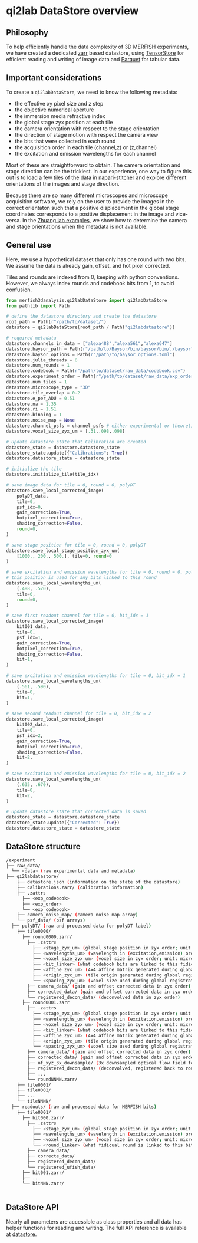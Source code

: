 # qi2lab DataStore overview

## Philosophy

To help efficiently handle the data complexity of 3D MERFISH experiments, we have created a dedicated [zarr](https://zarr.dev/) based datastore, using [TensorStore](https://google.github.io/tensorstore/) for efficient reading and writing of image data and [Parquet](https://parquet.apache.org/docs/) for tabular data. 

## Important considerations

To create a `qi2labDataStore`, we need to know the following metadata:
- the effective xy pixel size and z step
- the objective numerical aperture
- the immersion media refractive index
- the global stage zyx position at each tile
- the camera orientation with respect to the stage orientation
- the direction of stage motion with respect the camera view
- the bits that were collected in each round
- the acquisition order in each tile (channel,z) or (z,channel)
- the excitation and emission wavelengths for each channel

Most of these are straightforward to obtain. The camera orientation and stage direction can be the trickiest. In our experience, one way to figure this out is to load a few tiles of the data in [napari-stitcher](https://github.com/multiview-stitcher/napari-stitcher) and explore different orientations of the images and stage direction.

Because there are so many different microscopes and microscope acquisition software, we rely on the user to provide the images in the correct orientaton such that a positive displacement in the global stage coordinates corresponds to a positive displacement in the image and vice-versa. In the [Zhuang lab examples](examples/zhuang_lab_mouse_brain.md), we show how to determine the camera and stage orientations when the metadata is not available.

## General use

Here, we use a hypothetical dataset that only has one round with two bits. We assume the data is already gain, offset, and hot pixel corrected.

Tiles and rounds are indexed from 0, keeping with python conventions. However, we always index rounds and codebook bits from 1, to avoid confusion.

```python
from merfish3danalysis.qi2labDataStore import qi2labDataStore
from pathlib import Path

# define the datastore directory and create the datastore
root_path = Path(r"/path/to/dataset/")
datastore = qi2labDataStore(root_path / Path("qi2labdatastore"))

# required metadata
datastore.channels_in_data = ["alexa488","alexa561","alexa647"]
datastore.baysor_path = Path(r"/path/to/Baysor/bin/baysor/bin/./baysor")
datastore.baysor_options = Path(r"/path/to/baysor_options.toml")
datastore.julia_threads = 8
datastore.num_rounds = 1
datastore.codebook = Path(r"/path/to/dataset/raw_data/codebook.csv")
datastore.experiment_order = Path(r"/path/to/dataset/raw_data/exp_order.csv")
datastore.num_tiles = 1
datastore.microscope_type = "3D"
datastore.tile_overlap = 0.2
datastore.e_per_ADU = 0.51
datastore.na = 1.35
datastore.ri = 1.51
datastore.binning = 1
datastore.noise_map = None
datastore.channel_psfs = channel_psfs # either experimental or theoretical PSFs
datastore.voxel_size_zyx_um = [.31,.098,.098]

# Update datastore state that Calibration are created
datastore_state = datastore.datastore_state
datastore_state.update({"Calibrations": True})
datastore.datastore_state = datastore_state

# initialize the tile
datastore.initialize_tile(tile_idx)

# save image data for tile = 0, round = 0, polyDT
datastore.save_local_corrected_image(
    polyDT_data,
    tile=0,
    psf_idx=0,
    gain_correction=True,
    hotpixel_correction=True,
    shading_correction=False,
    round=0,
)

# save stage position for tile = 0, round = 0, polyDT
datastore.save_local_stage_position_zyx_um(
    [1000., 200., 500.], tile=0, round=0
)

# save excitation and emission wavelengths for tile = 0, round = 0, polyDT
# this position is used for any bits linked to this round
datastore.save_local_wavelengths_um(
    (.488, .520),
    tile=0,
    round=0,
)

# save first readout channel for tile = 0, bit_idx = 1
datastore.save_local_corrected_image(
    bit001_data,
    tile=0,
    psf_idx=1,
    gain_correction=True,
    hotpixel_correction=True,
    shading_correction=False,
    bit=1,
)

# save excitation and emission wavelengths for tile = 0, bit_idx = 1
datastore.save_local_wavelengths_um(
    (.561, .590),
    tile=0,
    bit=1,
)

# save second readout channel for tile = 0, bit_idx = 2
datastore.save_local_corrected_image(
    bit002_data,
    tile=0,
    psf_idx=2,
    gain_correction=True,
    hotpixel_correction=True,
    shading_correction=False,
    bit=2,
)

# save excitation and emission wavelengths for tile = 0, bit_idx = 2
datastore.save_local_wavelengths_um(
    (.635, .670),
    tile=0,
    bit=2,
)

# update datastore state that corrected data is saved 
datastore_state = datastore.datastore_state
datastore_state.update({"Corrected": True})
datastore.datastore_state = datastore_state
```

## DataStore structure

```bash
/experiment 
├── raw_data/ 
  └── <data> (raw experimental data and metadata)
├── qi2labdatastore/ 
    ├── datastore.json (information on the state of the datastore)
    ├── calibrations.zarr/ (calibration information)
    ├── .zattrs
      ├── <exp_codebook>
      ├── <exp_order>
      └── <exp_codebook>
    ├── camera_noise_map/ (camera noise map array)
    └── psf_data/ (psf arrays)
  ├── polyDT/ (raw and processed data for polyDT label)
    ├── tile0000/
      ├── round0000.zarr/
        ├── .zattrs
          ├── <stage_zyx_um> (global stage position in zyx order; unit: microns)
          ├── <wavelengths_um> (wavelength in (excitation,emission) order; unit: microns)
          ├── <voxel_size_zyx_um> (voxel size in zyx order; unit: microns)
          ├── <bit_linker> (what codebook bits are linked to this fidicual image)
          ├── <affine_zyx_um> (4x4 affine matrix generated during global registration; unit: microns)
          ├── <origin_zyx_um> (tile origin generated during global registration; unit: microns)
          └── <spacing_zyx_um> (voxel size used during global registration, this must match <voxel_size_zyx_um>; unit: microns)
        ├── camera_data/ (gain and offset corrected data in zyx order)
        ├── corrected_data/ (gain and offset corrected data in zyx order)
        └── registered_decon_data/ (deconvolved data in zyx order)
      ├── round0001.zarr
        ├── .zattrs
          ├── <stage_zyx_um> (global stage position in zyx order; unit: microns)
          ├── <wavelengths_um> (wavelength in (excitation,emission) order; unit: microns)
          ├── <voxel_size_zyx_um> (voxel size in zyx order; unit: microns)
          ├── <bit_linker> (what codebook bits are linked to this fidicual image)
          ├── <affine_zyx_um> (4x4 affine matrix generated during global registration; unit: microns)
          ├── <origin_zyx_um> (tile origin generated during global registration; unit: microns)
          └── <spacing_zyx_um> (voxel size used during global registration, this must match <voxel_size_zyx_um>; unit: microns)
        ├── camera_data/ (gain and offset corrected data in zyx order)
        ├── corrected_data/ (gain and offset corrected data in zyx order)
        ├── of_xyz_3x_downsample/ (3x downsampled optical flow field for round 0 alginment in pixels)
        ├── registered_decon_data/ (deconvolved, registered back to round 0 image data in zyx order)
        ├── ... 
        └── roundNNNN.zarr/
    ├── tile0001/
    ├── tile0002/
    ├── ...
    └── tileNNNN/
  ├── readouts/ (raw and processed data for MERFISH bits)
    ├── tile0001/
      ├── bit000.zarr/
        ├── .zattrs
          ├── <stage_zyx_um> (global stage position in zyx order; unit: microns)
          ├── <wavelengths_um> (wavelength in (excitation,emission) order; unit: microns)
          ├── <voxel_size_zyx_um> (voxel size in zyx order; unit: microns)
          └── <round_linker> (what fidicual round is linked to this bit image) 
        ├── camera_data/
        ├── correcte_data/
        ├── registered_decon_data/
        └── registered_ufish_data/
      ├── bit001.zarr/
      ├── ...
      └── bitNNN.zarr/
    
```

## DataStore API

Nearly all parameters are accessible as class properties and all data has helper functions for reading and writing. The full API reference is available at [datastore](reference/classes/qi2labDataStore.md).